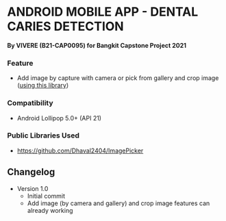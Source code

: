 # ANDROID MOBILE APP - DENTAL CARIES DETECTION
__By VIVERE (B21-CAP0095) for Bangkit Capstone Project 2021__

### Feature
- Add image by capture with camera or pick from gallery and crop image ([using this library](https://github.com/Dhaval2404/ImagePicker))

### Compatibility
- Android Lollipop 5.0+ (API 21)

### Public Libraries Used
- https://github.com/Dhaval2404/ImagePicker

## Changelog
- Version 1.0
  - Initial commit
  - Add image (by camera and gallery) and crop image features can already working
